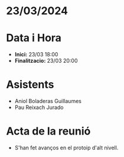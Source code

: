 # 23/03/2024

# Data i Hora
- **Inici:** 23/03 18:00
- **Finalitzacio:** 23/03 20:00


# Asistents

- Aniol Boladeras Guillaumes
- Pau Reixach Jurado

# Acta de la reunió

- S'han fet avanços en el protoip d'alt nivell.

